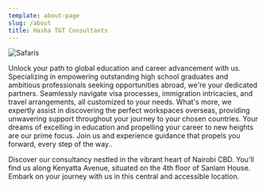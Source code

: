 ```yaml
---
template: about-page
slug: /about
title: Hasha T&T Consultants
---
```



![Safaris](/assets/4.jpg "Safaris")

Unlock your path to global education and career advancement with us. Specializing in empowering outstanding high school graduates and ambitious professionals seeking opportunities abroad, we're your dedicated partners. Seamlessly navigate visa processes, immigration intricacies, and travel arrangements, all customized to your needs. What's more, we expertly assist in discovering the perfect workspaces overseas, providing unwavering support throughout your journey to your chosen countries. Your dreams of excelling in education and propelling your career to new heights are our prime focus. Join us and experience guidance that propels you forward, every step of the way..

Discover our consultancy nestled in the vibrant heart of Nairobi CBD. You'll find us along Kenyatta Avenue, situated on the 4th floor of Sanlam House. Embark on your journey with us in this central and accessible location.